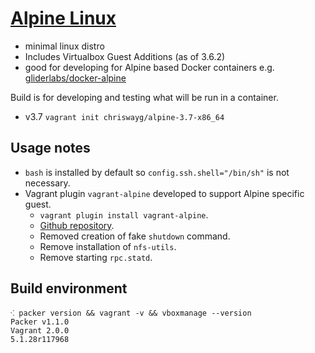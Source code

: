 # [Alpine Linux](http://alpinelinux.org)

* minimal linux distro
* Includes Virtualbox Guest Additions (as of 3.6.2)
* good for developing for Alpine based Docker containers e.g. [gliderlabs/docker-alpine](https://github.com/gliderlabs/docker-alpine)

Build is for developing and testing what will be run in a container.

* v3.7 `vagrant init chriswayg/alpine-3.7-x86_64`

## Usage notes

* `bash` is installed by default so `config.ssh.shell="/bin/sh"` is not necessary.
* Vagrant plugin `vagrant-alpine` developed to support Alpine specific guest.
   * `vagrant plugin install vagrant-alpine`.
   * [Github repository](https://github.com/chriswayg/vagrant-alpine/).
   * Removed creation of fake `shutdown` command.
   * Remove installation of `nfs-utils`.
   * Remove starting `rpc.statd`.

## Build environment

```shell
⁖ packer version && vagrant -v && vboxmanage --version
Packer v1.1.0
Vagrant 2.0.0
5.1.28r117968
```
